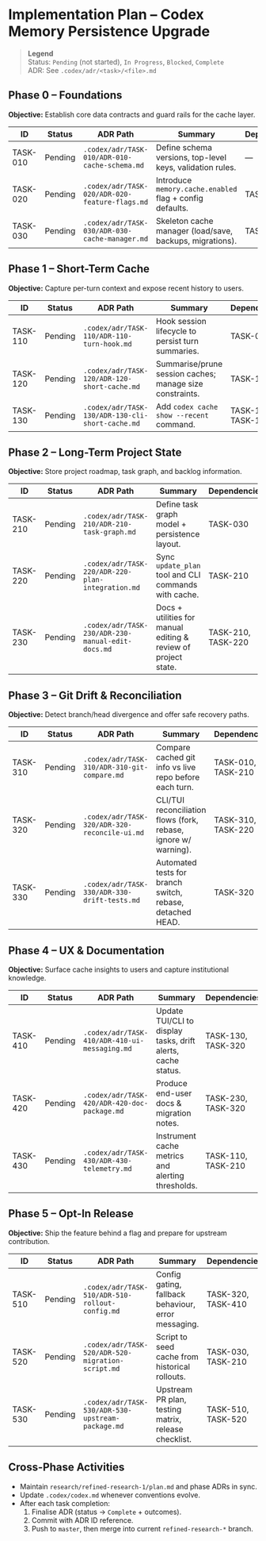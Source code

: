 # Implementation Plan – Codex Memory Persistence Upgrade

> **Legend**  
> Status: `Pending` (not started), `In Progress`, `Blocked`, `Complete`  
> ADR: See `.codex/adr/<task>/<file>.md`

## Phase 0 – Foundations
**Objective:** Establish core data contracts and guard rails for the cache layer.

| ID        | Status   | ADR Path                                        | Summary                                                      | Dependencies |
|-----------|----------|-------------------------------------------------|--------------------------------------------------------------|--------------|
| TASK-010  | Pending  | `.codex/adr/TASK-010/ADR-010-cache-schema.md`   | Define schema versions, top-level keys, validation rules.    | —            |
| TASK-020  | Pending  | `.codex/adr/TASK-020/ADR-020-feature-flags.md`  | Introduce `memory.cache.enabled` flag + config defaults.     | TASK-010     |
| TASK-030  | Pending  | `.codex/adr/TASK-030/ADR-030-cache-manager.md`  | Skeleton cache manager (load/save, backups, migrations).     | TASK-010     |

## Phase 1 – Short-Term Cache
**Objective:** Capture per-turn context and expose recent history to users.

| ID        | Status   | ADR Path                                        | Summary                                                      | Dependencies       |
|-----------|----------|-------------------------------------------------|--------------------------------------------------------------|--------------------|
| TASK-110  | Pending  | `.codex/adr/TASK-110/ADR-110-turn-hook.md`      | Hook session lifecycle to persist turn summaries.            | TASK-030           |
| TASK-120  | Pending  | `.codex/adr/TASK-120/ADR-120-short-cache.md`    | Summarise/prune session caches; manage size constraints.     | TASK-110           |
| TASK-130  | Pending  | `.codex/adr/TASK-130/ADR-130-cli-short-cache.md`| Add `codex cache show --recent` command.                     | TASK-110, TASK-120 |

## Phase 2 – Long-Term Project State
**Objective:** Store project roadmap, task graph, and backlog information.

| ID        | Status   | ADR Path                                        | Summary                                                      | Dependencies              |
|-----------|----------|-------------------------------------------------|--------------------------------------------------------------|---------------------------|
| TASK-210  | Pending  | `.codex/adr/TASK-210/ADR-210-task-graph.md`     | Define task graph model + persistence layout.                | TASK-030                  |
| TASK-220  | Pending  | `.codex/adr/TASK-220/ADR-220-plan-integration.md`| Sync `update_plan` tool and CLI commands with cache.         | TASK-210                  |
| TASK-230  | Pending  | `.codex/adr/TASK-230/ADR-230-manual-edit-docs.md`| Docs + utilities for manual editing & review of project state.| TASK-210, TASK-220        |

## Phase 3 – Git Drift & Reconciliation
**Objective:** Detect branch/head divergence and offer safe recovery paths.

| ID        | Status   | ADR Path                                        | Summary                                                      | Dependencies              |
|-----------|----------|-------------------------------------------------|--------------------------------------------------------------|---------------------------|
| TASK-310  | Pending  | `.codex/adr/TASK-310/ADR-310-git-compare.md`    | Compare cached git info vs live repo before each turn.       | TASK-010, TASK-210        |
| TASK-320  | Pending  | `.codex/adr/TASK-320/ADR-320-reconcile-ui.md`   | CLI/TUI reconciliation flows (fork, rebase, ignore w/ warning).| TASK-310, TASK-220      |
| TASK-330  | Pending  | `.codex/adr/TASK-330/ADR-330-drift-tests.md`    | Automated tests for branch switch, rebase, detached HEAD.    | TASK-320                  |

## Phase 4 – UX & Documentation
**Objective:** Surface cache insights to users and capture institutional knowledge.

| ID        | Status   | ADR Path                                        | Summary                                                      | Dependencies           |
|-----------|----------|-------------------------------------------------|--------------------------------------------------------------|------------------------|
| TASK-410  | Pending  | `.codex/adr/TASK-410/ADR-410-ui-messaging.md`   | Update TUI/CLI to display tasks, drift alerts, cache status. | TASK-130, TASK-320     |
| TASK-420  | Pending  | `.codex/adr/TASK-420/ADR-420-doc-package.md`    | Produce end-user docs & migration notes.                     | TASK-230, TASK-320     |
| TASK-430  | Pending  | `.codex/adr/TASK-430/ADR-430-telemetry.md`      | Instrument cache metrics and alerting thresholds.            | TASK-110, TASK-210     |

## Phase 5 – Opt-In Release
**Objective:** Ship the feature behind a flag and prepare for upstream contribution.

| ID        | Status   | ADR Path                                        | Summary                                                      | Dependencies              |
|-----------|----------|-------------------------------------------------|--------------------------------------------------------------|---------------------------|
| TASK-510  | Pending  | `.codex/adr/TASK-510/ADR-510-rollout-config.md` | Config gating, fallback behaviour, error messaging.          | TASK-320, TASK-410       |
| TASK-520  | Pending  | `.codex/adr/TASK-520/ADR-520-migration-script.md`| Script to seed cache from historical rollouts.               | TASK-030, TASK-210       |
| TASK-530  | Pending  | `.codex/adr/TASK-530/ADR-530-upstream-package.md`| Upstream PR plan, testing matrix, release checklist.         | TASK-510, TASK-520       |

## Cross-Phase Activities
- Maintain `research/refined-research-1/plan.md` and phase ADRs in sync.
- Update `.codex/codex.md` whenever conventions evolve.
- After each task completion:
  1. Finalise ADR (status → `Complete` + outcomes).
  2. Commit with ADR ID reference.
  3. Push to `master`, then merge into current `refined-research-*` branch.
